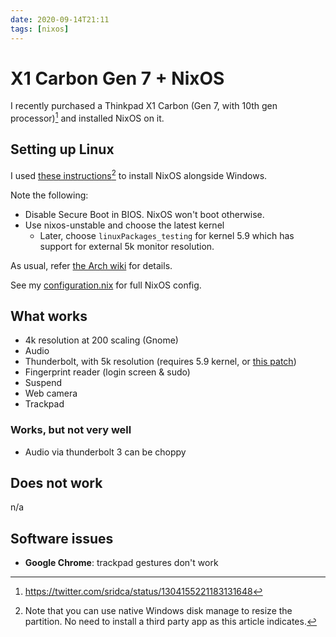 ```yaml
---
date: 2020-09-14T21:11
tags: [nixos]
---
```


# X1 Carbon Gen 7 + NixOS

I recently purchased a Thinkpad X1 Carbon (Gen 7, with 10th gen processor)[^tw1] and installed NixOS on it. 

[^tw1]: <https://twitter.com/sridca/status/1304155221183131648>

## Setting up Linux

I used [these instructions](https://github.com/andywhite37/nixos/blob/master/DUAL_BOOT_WINDOWS_GUIDE.md)[^nat] to install NixOS alongside Windows.

[^nat]: Note that you can use native Windows disk manage to resize the partition. No need to install a third party app as this article indicates.

Note the following:

- Disable Secure Boot in BIOS. NixOS won't boot otherwise.
- Use nixos-unstable and choose the latest kernel
  - Later, choose `linuxPackages_testing` for kernel 5.9 which has support for external 5k monitor resolution.

As usual, refer [the Arch wiki](https://wiki.archlinux.org/index.php/Lenovo_ThinkPad_X1_Carbon_(Gen_7)) for details.

See my [configuration.nix](https://github.com/srid/nix-config/blob/master/nixos-configuration/x1c7.nix) for full NixOS config.

## What works

- 4k resolution at 200 scaling (Gnome)
- Audio
- Thunderbolt, with 5k resolution (requires 5.9 kernel, or [this patch][edd])
- Fingerprint reader (login screen & sudo)
- Suspend
- Web camera
- Trackpad

[edd]: https://gitlab.freedesktop.org/drm/intel/-/issues/27

### Works, but not very well

- Audio via thunderbolt 3 can be choppy

## Does not work

n/a

## Software issues

- **Google Chrome**: trackpad gestures don't work
